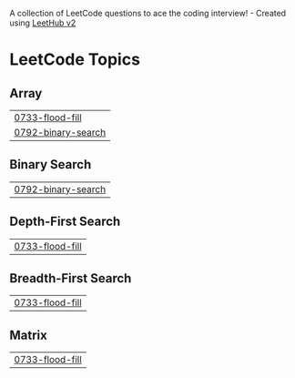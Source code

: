 A collection of LeetCode questions to ace the coding interview! - Created using [LeetHub v2](https://github.com/arunbhardwaj/LeetHub-2.0)
<!---LeetCode Topics Start-->
# LeetCode Topics
## Array
|  |
| ------- |
| [0733-flood-fill](https://github.com/Biorni/LeetCode/tree/master/0733-flood-fill) |
| [0792-binary-search](https://github.com/Biorni/LeetCode/tree/master/0792-binary-search) |
## Binary Search
|  |
| ------- |
| [0792-binary-search](https://github.com/Biorni/LeetCode/tree/master/0792-binary-search) |
## Depth-First Search
|  |
| ------- |
| [0733-flood-fill](https://github.com/Biorni/LeetCode/tree/master/0733-flood-fill) |
## Breadth-First Search
|  |
| ------- |
| [0733-flood-fill](https://github.com/Biorni/LeetCode/tree/master/0733-flood-fill) |
## Matrix
|  |
| ------- |
| [0733-flood-fill](https://github.com/Biorni/LeetCode/tree/master/0733-flood-fill) |
<!---LeetCode Topics End-->
